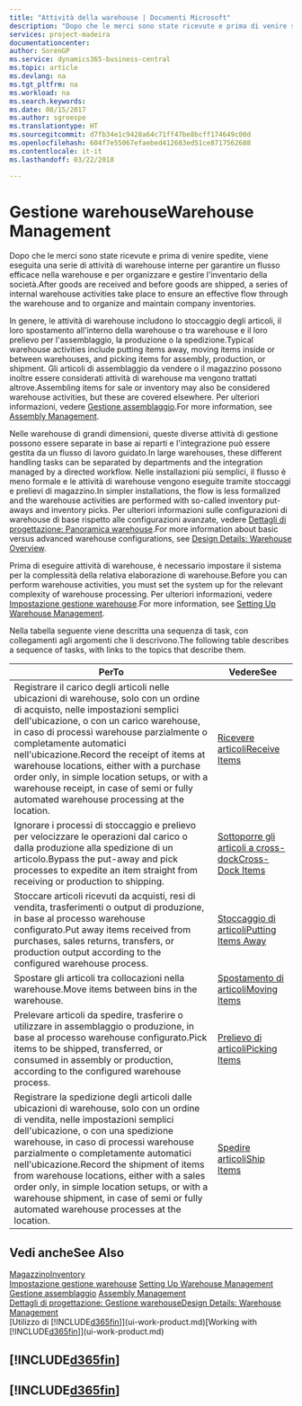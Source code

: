 ```yaml
---
title: "Attività della warehouse | Documenti Microsoft"
description: "Dopo che le merci sono state ricevute e prima di venire spedite, viene eseguita una serie di attività di warehouse interne per garantire un flusso efficace nella warehouse e per organizzare e gestire l'inventario della società."
services: project-madeira
documentationcenter: 
author: SorenGP
ms.service: dynamics365-business-central
ms.topic: article
ms.devlang: na
ms.tgt_pltfrm: na
ms.workload: na
ms.search.keywords: 
ms.date: 08/15/2017
ms.author: sgroespe
ms.translationtype: HT
ms.sourcegitcommit: d7fb34e1c9428a64c71ff47be8bcff174649c00d
ms.openlocfilehash: 604f7e55067efaebed412683ed51ce8717562688
ms.contentlocale: it-it
ms.lasthandoff: 03/22/2018

---
```

# <a name="warehouse-management"></a><span data-ttu-id="ff49c-103">Gestione warehouse</span><span class="sxs-lookup"><span data-stu-id="ff49c-103">Warehouse Management</span></span>
<span data-ttu-id="ff49c-104">Dopo che le merci sono state ricevute e prima di venire spedite, viene eseguita una serie di attività di warehouse interne per garantire un flusso efficace nella warehouse e per organizzare e gestire l'inventario della società.</span><span class="sxs-lookup"><span data-stu-id="ff49c-104">After goods are received and before goods are shipped, a series of internal warehouse activities take place to ensure an effective flow through the warehouse and to organize and maintain company inventories.</span></span>

<span data-ttu-id="ff49c-105">In genere, le attività di warehouse includono lo stoccaggio degli articoli, il loro spostamento all'interno della warehouse o tra warehouse e il loro prelievo per l'assemblaggio, la produzione o la spedizione.</span><span class="sxs-lookup"><span data-stu-id="ff49c-105">Typical warehouse activities include putting items away, moving items inside or between warehouses, and picking items for assembly, production, or shipment.</span></span> <span data-ttu-id="ff49c-106">Gli articoli di assemblaggio da vendere o il magazzino possono inoltre essere considerati attività di warehouse ma vengono trattati altrove.</span><span class="sxs-lookup"><span data-stu-id="ff49c-106">Assembling items for sale or inventory may also be considered warehouse activities, but these are covered elsewhere.</span></span> <span data-ttu-id="ff49c-107">Per ulteriori informazioni, vedere [Gestione assemblaggio](assembly-assemble-items.md).</span><span class="sxs-lookup"><span data-stu-id="ff49c-107">For more information, see [Assembly Management](assembly-assemble-items.md).</span></span>  

<span data-ttu-id="ff49c-108">Nelle warehouse di grandi dimensioni, queste diverse attività di gestione possono essere separate in base ai reparti e l'integrazione può essere gestita da un flusso di lavoro guidato.</span><span class="sxs-lookup"><span data-stu-id="ff49c-108">In large warehouses, these different handling tasks can be separated by departments and the integration managed by a directed workflow.</span></span> <span data-ttu-id="ff49c-109">Nelle installazioni più semplici, il flusso è meno formale e le attività di warehouse vengono eseguite tramite stoccaggi e prelievi di magazzino.</span><span class="sxs-lookup"><span data-stu-id="ff49c-109">In simpler installations, the flow is less formalized and the warehouse activities are performed with so-called inventory put-aways and inventory picks.</span></span> <span data-ttu-id="ff49c-110">Per ulteriori informazioni sulle configurazioni di warehouse di base rispetto alle configurazioni avanzate, vedere [Dettagli di progettazione: Panoramica warehouse](design-details-warehouse-overview.md).</span><span class="sxs-lookup"><span data-stu-id="ff49c-110">For more information about basic versus advanced warehouse configurations, see [Design Details: Warehouse Overview](design-details-warehouse-overview.md).</span></span>

<span data-ttu-id="ff49c-111">Prima di eseguire attività di warehouse, è necessario impostare il sistema per la complessità della relativa elaborazione di warehouse.</span><span class="sxs-lookup"><span data-stu-id="ff49c-111">Before you can perform warehouse activities, you must set the system up for the relevant complexity of warehouse processing.</span></span> <span data-ttu-id="ff49c-112">Per ulteriori informazioni, vedere [Impostazione gestione warehouse](warehouse-setup-warehouse.md).</span><span class="sxs-lookup"><span data-stu-id="ff49c-112">For more information, see [Setting Up Warehouse Management](warehouse-setup-warehouse.md).</span></span>

 <span data-ttu-id="ff49c-113">Nella tabella seguente viene descritta una sequenza di task, con collegamenti agli argomenti che li descrivono.</span><span class="sxs-lookup"><span data-stu-id="ff49c-113">The following table describes a sequence of tasks, with links to the topics that describe them.</span></span>   

|<span data-ttu-id="ff49c-114">**Per**</span><span class="sxs-lookup"><span data-stu-id="ff49c-114">**To**</span></span>|<span data-ttu-id="ff49c-115">**Vedere**</span><span class="sxs-lookup"><span data-stu-id="ff49c-115">**See**</span></span>|  
|------------|-------------|  
|<span data-ttu-id="ff49c-116">Registrare il carico degli articoli nelle ubicazioni di warehouse, solo con un ordine di acquisto, nelle impostazioni semplici dell'ubicazione, o con un carico warehouse, in caso di processi warehouse parzialmente o completamente automatici nell'ubicazione.</span><span class="sxs-lookup"><span data-stu-id="ff49c-116">Record the receipt of items at warehouse locations, either with a purchase order only, in simple location setups, or with a warehouse receipt, in case of semi or fully automated warehouse processing at the location.</span></span>|[<span data-ttu-id="ff49c-117">Ricevere articoli</span><span class="sxs-lookup"><span data-stu-id="ff49c-117">Receive Items</span></span>](warehouse-how-receive-items.md)|
|<span data-ttu-id="ff49c-118">Ignorare i processi di stoccaggio e prelievo per velocizzare le operazioni dal carico o dalla produzione alla spedizione di un articolo.</span><span class="sxs-lookup"><span data-stu-id="ff49c-118">Bypass the put-away and pick processes to expedite an item straight from receiving or production to shipping.</span></span>|[<span data-ttu-id="ff49c-119">Sottoporre gli articoli a cross-dock</span><span class="sxs-lookup"><span data-stu-id="ff49c-119">Cross-Dock Items</span></span>](warehouse-how-to-cross-dock-items.md)|    
|<span data-ttu-id="ff49c-120">Stoccare articoli ricevuti da acquisti, resi di vendita, trasferimenti o output di produzione, in base al processo warehouse configurato.</span><span class="sxs-lookup"><span data-stu-id="ff49c-120">Put away items received from purchases, sales returns, transfers, or production output according to the configured warehouse process.</span></span>|[<span data-ttu-id="ff49c-121">Stoccaggio di articoli</span><span class="sxs-lookup"><span data-stu-id="ff49c-121">Putting Items Away</span></span>](warehouse-put-away-items.md)|
|<span data-ttu-id="ff49c-122">Spostare gli articoli tra collocazioni nella warehouse.</span><span class="sxs-lookup"><span data-stu-id="ff49c-122">Move items between bins in the warehouse.</span></span>|[<span data-ttu-id="ff49c-123">Spostamento di articoli</span><span class="sxs-lookup"><span data-stu-id="ff49c-123">Moving Items</span></span>](warehouse-move-items.md)|
|<span data-ttu-id="ff49c-124">Prelevare articoli da spedire, trasferire o utilizzare in assemblaggio o produzione, in base al processo warehouse configurato.</span><span class="sxs-lookup"><span data-stu-id="ff49c-124">Pick items to be shipped, transferred, or consumed in assembly or production, according to the configured warehouse process.</span></span>|[<span data-ttu-id="ff49c-125">Prelievo di articoli</span><span class="sxs-lookup"><span data-stu-id="ff49c-125">Picking Items</span></span>](warehouse-pick-items.md)|
|<span data-ttu-id="ff49c-126">Registrare la spedizione degli articoli dalle ubicazioni di warehouse, solo con un ordine di vendita, nelle impostazioni semplici dell'ubicazione, o con una spedizione warehouse, in caso di processi warehouse parzialmente o completamente automatici nell'ubicazione.</span><span class="sxs-lookup"><span data-stu-id="ff49c-126">Record the shipment of items from warehouse locations, either with a sales order only, in simple location setups, or with a warehouse shipment, in case of semi or fully automated warehouse processes at the location.</span></span>|[<span data-ttu-id="ff49c-127">Spedire articoli</span><span class="sxs-lookup"><span data-stu-id="ff49c-127">Ship Items</span></span>](warehouse-how-ship-items.md)|  

## <a name="see-also"></a><span data-ttu-id="ff49c-128">Vedi anche</span><span class="sxs-lookup"><span data-stu-id="ff49c-128">See Also</span></span>  
[<span data-ttu-id="ff49c-129">Magazzino</span><span class="sxs-lookup"><span data-stu-id="ff49c-129">Inventory</span></span>](inventory-manage-inventory.md)  
<span data-ttu-id="ff49c-130">[Impostazione gestione warehouse](warehouse-setup-warehouse.md)   </span><span class="sxs-lookup"><span data-stu-id="ff49c-130">[Setting Up Warehouse Management](warehouse-setup-warehouse.md)   </span></span>  
<span data-ttu-id="ff49c-131">[Gestione assemblaggio](assembly-assemble-items.md)  </span><span class="sxs-lookup"><span data-stu-id="ff49c-131">[Assembly Management](assembly-assemble-items.md)  </span></span>  
[<span data-ttu-id="ff49c-132">Dettagli di progettazione: Gestione warehouse</span><span class="sxs-lookup"><span data-stu-id="ff49c-132">Design Details: Warehouse Management</span></span>](design-details-warehouse-management.md)  
<span data-ttu-id="ff49c-133">[Utilizzo di [!INCLUDE[d365fin](includes/d365fin_md.md)]](ui-work-product.md)</span><span class="sxs-lookup"><span data-stu-id="ff49c-133">[Working with [!INCLUDE[d365fin](includes/d365fin_md.md)]](ui-work-product.md)</span></span>  

## [!INCLUDE[d365fin](includes/free_trial_md.md)]  
## [!INCLUDE[d365fin](includes/training_link_md.md)]

